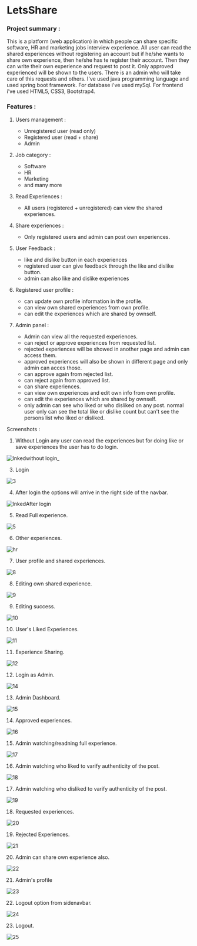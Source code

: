 # LetsShare

<h3> Project summary :  </h3>

This is a platform (web application) in which people can share specific software, HR and marketing jobs interview experience. All user can read the shared experiences without registering an account but if he/she wants to share own experience, then he/she has te register their account. Then they can write their own experience and request to post it. Only approved experienced will be shown to the users. There is an admin who will take care of this requests and others. I've used java programming language and used spring boot framework. For database i've used mySql. For frontend i've used HTML5, CSS3, Bootstrap4.


<h3> Features : </h3>

1. Users management :

     - Unregistered user (read only)
     - Registered user (read + share)
     - Admin


2. Job category :

      - Software
      - HR
      - Marketing
      - and many more


3. Read Experiences : 

      - All users (registered + unregistered) can view the shared experiences.
 

4. Share experiences : 

      - Only registered users and admin can post own experiences.


5. User Feedback : 

     - like and dislike button in each experiences
     - registered user can give feedback through the like and dislike button.
     - admin can also like and dislike experiences


6. Registered user profile :

     - can update own profile information in the profile.
     - can view own shared experiences from own profile.
     - can edit the experiences which are shared by ownself.


7. Admin panel :

      - Admin can view all the requested experiences.
      - can reject or approve experiences from requested list.
      - rejected experiences will be showed in another page and admin can access them.
      - approved experiences will also be shown in different page and only admin can acces those.
      - can approve again from rejected list.
      - can reject again from approved list.
      - can share experiences.
      - can view own experiences and edit own info from own profile.
      - can edit the experiences which are shared by ownself.
      - only admin can see who liked or who disliked on any post. normal user only can see the total like or dislike count but can't see the persons list who liked or disliked.
      
     

Screenshots :

1. Without Login any user can read the experiences but for doing like or save experiences the user has to do login.

![Inkedwithout login_](https://github.com/MuhtasimMahmud/LetsShare/assets/58343930/3e595a72-0a63-4350-94e8-9b514a9c6b93)

3. Login

![3](https://user-images.githubusercontent.com/58343930/205515155-9beda45f-2ddb-444c-85f1-e35a1d750d3c.png)

4. After login the options will arrive in the right side of the navbar.

![InkedAfter login](https://github.com/MuhtasimMahmud/LetsShare/assets/58343930/c52f9046-e1b4-4b02-a19c-5fe9aa63bf52)

5. Read Full experience. 

![5](https://user-images.githubusercontent.com/58343930/205515162-9a7a9da8-7007-48ae-b70a-6af992f38db9.png)

6. Other experiences.

![hr](https://github.com/MuhtasimMahmud/LetsShare/assets/58343930/c4877679-7a5a-4816-9c5d-a98479f4c1e6)


7. User profile and shared experiences.

![8](https://user-images.githubusercontent.com/58343930/205515175-cbb0103b-cdd2-49dd-9802-fbb5a07c771e.png)

8. Editing own shared experience.

![9](https://user-images.githubusercontent.com/58343930/205515173-e6cb5f8a-f67e-4d1e-ab82-16ffb1eec6d7.png)

9. Editing success.

![10](https://user-images.githubusercontent.com/58343930/205515200-42b396e1-fe57-4aed-baa4-fd9017763b40.png)

10. User's Liked Experiences. 

![11](https://user-images.githubusercontent.com/58343930/205515203-7e4a879e-063e-45e8-9749-788f5aad3a08.png)

11. Experience Sharing.

![12](https://user-images.githubusercontent.com/58343930/205515205-1d87e160-dc6d-49cc-8f47-33c063255188.png)

12. Login as Admin.

![14](https://user-images.githubusercontent.com/58343930/205515213-39ad02c6-ec83-431f-9d88-cdcceaa78001.png)

13. Admin Dashboard.

![15](https://user-images.githubusercontent.com/58343930/205515215-464ba8e8-0afd-472c-8ce6-2a6b5e388c4e.png)

14. Approved experiences.

![16](https://user-images.githubusercontent.com/58343930/205515228-87de875b-d532-4a1f-a4c5-ed388132be3a.png)

15. Admin watching/readning full experience.

![17](https://user-images.githubusercontent.com/58343930/205515233-348a0558-2bf4-46bb-b914-a67479d42635.png)

16. Admin watching who liked to varify authenticity of the post.

![18](https://user-images.githubusercontent.com/58343930/205515442-63b3cd03-3d55-4ded-99c6-1175371b4d83.png)

17. Admin watching who disliked to varify authenticity of the post.

![19](https://user-images.githubusercontent.com/58343930/205515451-c664cfed-d37c-4c38-ab80-ae09dcd939b4.png)

18. Requested experiences.

![20](https://user-images.githubusercontent.com/58343930/205515240-5da1c5b3-ff8c-4d33-bac0-4f12c497bcfb.png)

19. Rejected Experiences.

![21](https://user-images.githubusercontent.com/58343930/205515243-9c678395-bc1a-4973-915b-1fdba95b9f03.png)

20. Admin can share own experience also.

![22](https://user-images.githubusercontent.com/58343930/205515245-8814ee30-71fa-40f6-84ce-41be280c07d9.png)

21. Admin's profile

![23](https://user-images.githubusercontent.com/58343930/205515247-514ff117-5af0-4d70-9dcb-bf1ffbd717c7.png)

22. Logout option from sidenavbar.

![24](https://user-images.githubusercontent.com/58343930/205515248-b9c0fe23-5f23-4caa-9c14-85b7984524ce.png)

23. Logout.

![25](https://user-images.githubusercontent.com/58343930/205515256-b3563bd4-3de2-4de3-b248-abb53b80493f.png)


